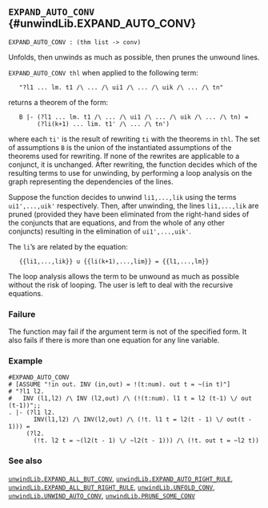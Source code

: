 ## `EXPAND_AUTO_CONV` {#unwindLib.EXPAND_AUTO_CONV}


```
EXPAND_AUTO_CONV : (thm list -> conv)
```



Unfolds, then unwinds as much as possible, then prunes the unwound lines.


`EXPAND_AUTO_CONV thl` when applied to the following term:
    
       "?l1 ... lm. t1 /\ ... /\ ui1 /\ ... /\ uik /\ ... /\ tn"
    
returns a theorem of the form:
    
       B |- (?l1 ... lm. t1 /\ ... /\ ui1 /\ ... /\ uik /\ ... /\ tn) =
            (?li(k+1) ... lim. t1' /\ ... /\ tn')
    
where each `ti'` is the result of rewriting `ti` with the theorems in
`thl`. The set of assumptions `B` is the union of the instantiated assumptions
of the theorems used for rewriting. If none of the rewrites are applicable to a
conjunct, it is unchanged. After rewriting, the function decides which of the
resulting terms to use for unwinding, by performing a loop analysis on the
graph representing the dependencies of the lines.

Suppose the function decides to unwind `li1,...,lik` using the terms
`ui1',...,uik'` respectively. Then, after unwinding, the lines `li1,...,lik`
are pruned (provided they have been eliminated from the right-hand sides of the
conjuncts that are equations, and from the whole of any other conjuncts)
resulting in the elimination of `ui1',...,uik'`.

The `li`’s are related by the equation:
    
       {{li1,...,lik}} u {{li(k+1),...,lim}} = {{l1,...,lm}}
    
The loop analysis allows the term to be unwound as much as possible
without the risk of looping. The user is left to deal with the recursive
equations.

### Failure

The function may fail if the argument term is not of the specified form. It
also fails if there is more than one equation for any line variable.

### Example

    
    #EXPAND_AUTO_CONV
    # [ASSUME "!in out. INV (in,out) = !(t:num). out t = ~(in t)"]
    # "?l1 l2.
    #   INV (l1,l2) /\ INV (l2,out) /\ (!(t:num). l1 t = l2 (t-1) \/ out (t-1))";;
    . |- (?l1 l2.
           INV(l1,l2) /\ INV(l2,out) /\ (!t. l1 t = l2(t - 1) \/ out(t - 1))) =
         (?l2.
           (!t. l2 t = ~(l2(t - 1) \/ ~l2(t - 1))) /\ (!t. out t = ~l2 t))
    

### See also

[`unwindLib.EXPAND_ALL_BUT_CONV`](#unwindLib.EXPAND_ALL_BUT_CONV), [`unwindLib.EXPAND_AUTO_RIGHT_RULE`](#unwindLib.EXPAND_AUTO_RIGHT_RULE), [`unwindLib.EXPAND_ALL_BUT_RIGHT_RULE`](#unwindLib.EXPAND_ALL_BUT_RIGHT_RULE), [`unwindLib.UNFOLD_CONV`](#unwindLib.UNFOLD_CONV), [`unwindLib.UNWIND_AUTO_CONV`](#unwindLib.UNWIND_AUTO_CONV), [`unwindLib.PRUNE_SOME_CONV`](#unwindLib.PRUNE_SOME_CONV)

